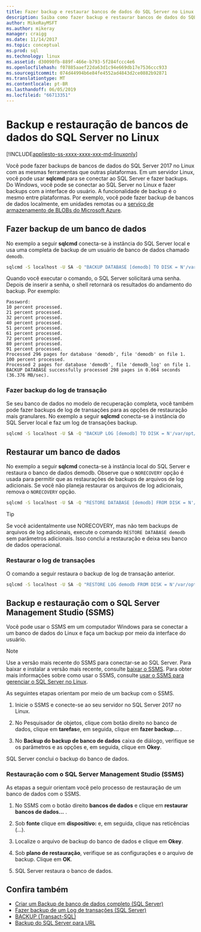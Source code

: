 ```yaml
---
title: Fazer backup e restaurar bancos de dados do SQL Server no Linux | Microsoft Docs
description: Saiba como fazer backup e restaurar bancos de dados do SQL Server no Linux.
author: MikeRayMSFT
ms.author: mikeray
manager: craigg
ms.date: 11/14/2017
ms.topic: conceptual
ms.prod: sql
ms.technology: linux
ms.assetid: d30090fb-889f-466e-b793-5f284fccc4e6
ms.openlocfilehash: f07885aaef22da63d1c94e669db17e7536ccc933
ms.sourcegitcommit: 074d44994b6e84fe4552ad4843d2ce0882b92871
ms.translationtype: MT
ms.contentlocale: pt-BR
ms.lasthandoff: 06/05/2019
ms.locfileid: "66713351"
---
```

# <a name="backup-and-restore-sql-server-databases-on-linux"></a>Backup e restauração de bancos de dados do SQL Server no Linux

[!INCLUDE[appliesto-ss-xxxx-xxxx-xxx-md-linuxonly](../includes/appliesto-ss-xxxx-xxxx-xxx-md-linuxonly.md)]

Você pode fazer backups de bancos de dados do SQL Server 2017 no Linux com as mesmas ferramentas que outras plataformas. Em um servidor Linux, você pode usar **sqlcmd** para se conectar ao SQL Server e fazer backups. Do Windows, você pode se conectar ao SQL Server no Linux e fazer backups com a interface do usuário. A funcionalidade de backup é o mesmo entre plataformas. Por exemplo, você pode fazer backup de bancos de dados localmente, em unidades remotas ou a [serviço de armazenamento de BLOBs do Microsoft Azure](../relational-databases/backup-restore/sql-server-backup-to-url.md).

## <a name="backup-a-database"></a>Fazer backup de um banco de dados

No exemplo a seguir **sqlcmd** conecta-se à instância do SQL Server local e usa uma completa de backup de um usuário de banco de dados chamado `demodb`.

```bash
sqlcmd -S localhost -U SA -Q "BACKUP DATABASE [demodb] TO DISK = N'/var/opt/mssql/data/demodb.bak' WITH NOFORMAT, NOINIT, NAME = 'demodb-full', SKIP, NOREWIND, NOUNLOAD, STATS = 10"
```

Quando você executar o comando, o SQL Server solicitará uma senha. Depois de inserir a senha, o shell retornará os resultados do andamento do backup. Por exemplo:

```
Password:
10 percent processed.
21 percent processed.
32 percent processed.
40 percent processed.
51 percent processed.
61 percent processed.
72 percent processed.
80 percent processed.
91 percent processed.
Processed 296 pages for database 'demodb', file 'demodb' on file 1.
100 percent processed.
Processed 2 pages for database 'demodb', file 'demodb_log' on file 1.
BACKUP DATABASE successfully processed 298 pages in 0.064 seconds (36.376 MB/sec).
```

### <a name="backup-the-transaction-log"></a>Fazer backup do log de transação

Se seu banco de dados no modelo de recuperação completa, você também pode fazer backups de log de transações para as opções de restauração mais granulares. No exemplo a seguir **sqlcmd** conecta-se à instância do SQL Server local e faz um log de transações backup.

```bash
sqlcmd -S localhost -U SA -Q "BACKUP LOG [demodb] TO DISK = N'/var/opt/mssql/data/demodb_LogBackup.bak' WITH NOFORMAT, NOINIT, NAME = N'demodb_LogBackup', NOSKIP, NOREWIND, NOUNLOAD, STATS = 5"
```

## <a name="restore-a-database"></a>Restaurar um banco de dados

No exemplo a seguir **sqlcmd** conecta-se à instância local do SQL Server e restaura o banco de dados demodb. Observe que o `NORECOVERY` opção é usada para permitir que as restaurações de backups de arquivos de log adicionais. Se você não planeja restaurar os arquivos de log adicionais, remova o `NORECOVERY` opção.

```bash
sqlcmd -S localhost -U SA -Q "RESTORE DATABASE [demodb] FROM DISK = N'/var/opt/mssql/data/demodb.bak' WITH FILE = 1, NOUNLOAD, REPLACE, NORECOVERY, STATS = 5"
```

> [!TIP]
> Se você acidentalmente use NORECOVERY, mas não tem backups de arquivos de log adicionais, execute o comando `RESTORE DATABASE demodb` sem parâmetros adicionais. Isso conclui a restauração e deixa seu banco de dados operacional.

### <a name="restore-the-transaction-log"></a>Restaurar o log de transações

O comando a seguir restaura o backup de log de transação anterior.

```bash
sqlcmd -S localhost -U SA -Q "RESTORE LOG demodb FROM DISK = N'/var/opt/mssql/data/demodb_LogBackup.bak'"
```

## <a name="backup-and-restore-with-sql-server-management-studio-ssms"></a>Backup e restauração com o SQL Server Management Studio (SSMS)

Você pode usar o SSMS em um computador Windows para se conectar a um banco de dados do Linux e faça um backup por meio da interface do usuário.

>[!NOTE] 
> Use a versão mais recente do SSMS para conectar-se ao SQL Server. Para baixar e instalar a versão mais recente, consulte [baixar o SSMS](../ssms/download-sql-server-management-studio-ssms.md). Para obter mais informações sobre como usar o SSMS, consulte [usar o SSMS para gerenciar o SQL Server no Linux](sql-server-linux-manage-ssms.md).

As seguintes etapas orientam por meio de um backup com o SSMS. 

1. Inicie o SSMS e conecte-se ao seu servidor no SQL Server 2017 no Linux.

1. No Pesquisador de objetos, clique com botão direito no banco de dados, clique em **tarefas**e, em seguida, clique em **fazer backup...** .

1. No **Backup do backup de banco de dados** caixa de diálogo, verifique se os parâmetros e as opções e, em seguida, clique em **Okey**.
 
SQL Server conclui o backup do banco de dados.

### <a name="restore-with-sql-server-management-studio-ssms"></a>Restauração com o SQL Server Management Studio (SSMS) 

As etapas a seguir orientam você pelo processo de restauração de um banco de dados com o SSMS.

1. No SSMS com o botão direito **bancos de dados** e clique em **restaurar bancos de dados...** . 

1. Sob **fonte** clique em **dispositivo:** e, em seguida, clique nas reticências (...).

1. Localize o arquivo de backup do banco de dados e clique em **Okey**. 

1. Sob **plano de restauração**, verifique se as configurações e o arquivo de backup. Clique em **OK**. 

1. SQL Server restaura o banco de dados. 

## <a name="see-also"></a>Confira também

* [Criar um Backup de banco de dados completo (SQL Server)](../relational-databases/backup-restore/create-a-full-database-backup-sql-server.md)
* [Fazer backup de um Log de transações (SQL Server)](../relational-databases/backup-restore/back-up-a-transaction-log-sql-server.md)
* [BACKUP (Transact-SQL)](../t-sql/statements/backup-transact-sql.md)
* [Backup do SQL Server para URL](../relational-databases/backup-restore/sql-server-backup-to-url.md)
